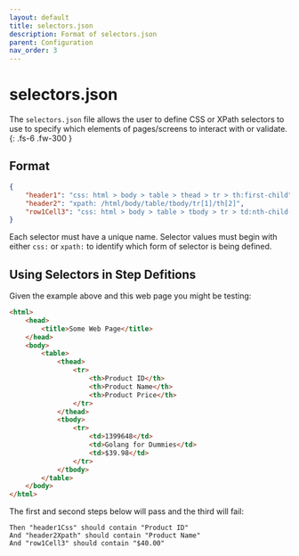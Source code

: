 ```yaml
---
layout: default
title: selectors.json
description: Format of selectors.json
parent: Configuration
nav_order: 3
---
```


# selectors.json

The `selectors.json` file allows the user to define CSS or XPath selectors to use to specify which elements of pages/screens to interact with or validate.
{: .fs-6 .fw-300 }

## Format

```json
{
	"header1": "css: html > body > table > thead > tr > th:first-child",
	"header2": "xpath: /html/body/table/tbody/tr[1]/th[2]",
    "row1Cell3": "css: html > body > table > tbody > tr > td:nth-child(3)"
}
```

Each selector must have a unique name. Selector values must begin with either `css:` or `xpath:` to identify which form of selector is being defined.

## Using Selectors in Step Defitions

Given the example above and this web page you might be testing:

```html
<html>
    <head>
        <title>Some Web Page</title>
    </head>
    <body>
        <table>
            <thead>
                <tr>
                    <th>Product ID</th>
                    <th>Product Name</th>
                    <th>Product Price</th>
                </tr>
            </thead>
            <tbody>
                <tr>
                    <td>1399648</td>
                    <td>Golang for Dummies</td>
                    <td>$39.98</td>
                </tr>
            </tbody>
        </table>
    </body>
</html>
```

The first and second steps below will pass and the third will fail:

```gherkin
Then "header1Css" should contain "Product ID"
And "header2Xpath" should contain "Product Name"
And "row1Cell3" should contain "$40.00"
```